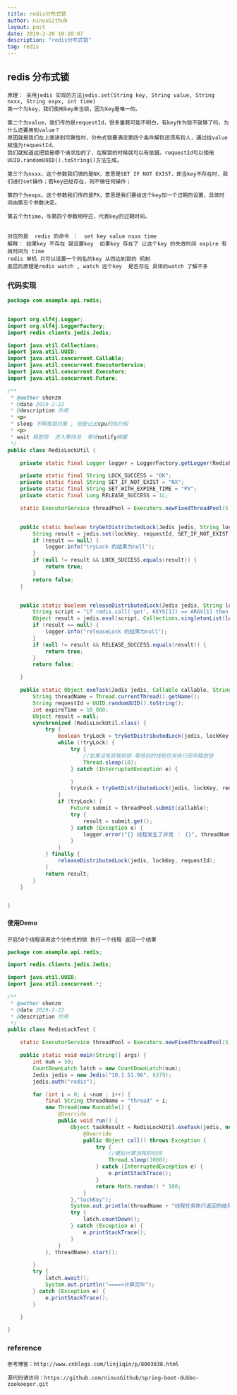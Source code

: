 ```yaml
---
title: redis分布式锁
author: ninuxGithub
layout: post
date: 2019-2-20 10:20:07
description: "redis分布式锁"
tag: redis
---
```


## redis 分布式锁

    原理： 采用jedis 实现的方法jedis.set(String key, String value, String nxxx, String expx, int time)
    第一个为key，我们使用key来当锁，因为key是唯一的。
    
    第二个为value，我们传的是requestId，很多童鞋可能不明白，有key作为锁不就够了吗，为什么还要用到value？
    原因就是我们在上面讲到可靠性时，分布式锁要满足第四个条件解铃还须系铃人，通过给value赋值为requestId，
    我们就知道这把锁是哪个请求加的了，在解锁的时候就可以有依据。requestId可以使用UUID.randomUUID().toString()方法生成。
    
    第三个为nxxx，这个参数我们填的是NX，意思是SET IF NOT EXIST，即当key不存在时，我们进行set操作；若key已经存在，则不做任何操作；
    
    第四个为expx，这个参数我们传的是PX，意思是我们要给这个key加一个过期的设置，具体时间由第五个参数决定。
    
    第五个为time，与第四个参数相呼应，代表key的过期时间。
    
    
    对应的是  redis 的命令 ：  set key value nxxx time   
    解释： 如果key 不存在 就设置key  如果key 存在了 让这个key 的失效时间 expire 有效时间为 time 
    redis 单机 只可以设置一个同名的key 从而达到锁的 机制
    底层的原理是redis watch , watch 这个key  是否存在 具体的watch 了解不多
    
    
### 代码实现
    
```java
package com.example.api.redis;


import org.slf4j.Logger;
import org.slf4j.LoggerFactory;
import redis.clients.jedis.Jedis;

import java.util.Collections;
import java.util.UUID;
import java.util.concurrent.Callable;
import java.util.concurrent.ExecutorService;
import java.util.concurrent.Executors;
import java.util.concurrent.Future;

/**
 * @author shenzm
 * @date 2019-2-22
 * @description 作用
 * <p>
 * sleep 不释放锁对象 , 但是让出cpu的执行权
 * <p>
 * wait 释放锁  进入等待池  等待notify唤醒
 */
public class RedisLockUtil {

    private static final Logger logger = LoggerFactory.getLogger(RedisLockUtil.class);

    private static final String LOCK_SUCCESS = "OK";
    private static final String SET_IF_NOT_EXIST = "NX";
    private static final String SET_WITH_EXPIRE_TIME = "PX";
    private static final Long RELEASE_SUCCESS = 1L;

    static ExecutorService threadPool = Executors.newFixedThreadPool(5);


    public static boolean tryGetDistributedLock(Jedis jedis, String lockKey, String requestId, int expireTime) {
        String result = jedis.set(lockKey, requestId, SET_IF_NOT_EXIST, SET_WITH_EXPIRE_TIME, expireTime);
        if (result == null) {
            logger.info("tryLock 的结果为null");
        }
        if (null != result && LOCK_SUCCESS.equals(result)) {
            return true;
        }
        return false;
    }


    public static boolean releaseDistributedLock(Jedis jedis, String lockKey, String requestId) {
        String script = "if redis.call('get', KEYS[1]) == ARGV[1] then return redis.call('del', KEYS[1]) else return 0 end";
        Object result = jedis.eval(script, Collections.singletonList(lockKey), Collections.singletonList(requestId));
        if (result == null) {
            logger.info("releaseLock 的结果为null");
        }
        if (null != result && RELEASE_SUCCESS.equals(result)) {
            return true;
        }
        return false;

    }

    public static Object exeTask(Jedis jedis, Callable callable, String lockKey) {
        String threadName = Thread.currentThread().getName();
        String requestId = UUID.randomUUID().toString();
        int expireTime = 10_000;
        Object result = null;
        synchronized (RedisLockUtil.class) {
            try {
                boolean tryLock = tryGetDistributedLock(jedis, lockKey, requestId, expireTime);
                while (!tryLock) {
                    try {
                        //如果没有获取到锁 等待别的线程任务执行完毕释放锁
                        Thread.sleep(10);
                    } catch (InterruptedException e) {

                    }
                    tryLock = tryGetDistributedLock(jedis, lockKey, requestId, expireTime);
                }
                if (tryLock) {
                    Future submit = threadPool.submit(callable);
                    try {
                        result = submit.get();
                    } catch (Exception e) {
                        logger.error("{} 线程发生了异常 ： {}", threadName, e);
                    }
                }
            } finally {
                releaseDistributedLock(jedis, lockKey, requestId);
            }
            return result;
        }
    }


}


```      

#### 使用Demo
    开启50个线程调用这个分布式的锁 执行一个线程 返回一个结果

```java
package com.example.api.redis;

import redis.clients.jedis.Jedis;

import java.util.UUID;
import java.util.concurrent.*;

/**
 * @author shenzm
 * @date 2019-2-22
 * @description 作用
 */
public class RedisLockTest {

    static ExecutorService threadPool = Executors.newFixedThreadPool(5);

    public static void main(String[] args) {
        int num = 50;
        CountDownLatch latch = new CountDownLatch(num);
        Jedis jedis = new Jedis("10.1.51.96", 6379);
        jedis.auth("redis");

        for (int i = 0; i <num ; i++) {
            final String threadName = "thread" + i;
            new Thread(new Runnable() {
                @Override
                public void run() {
                    Object taskResult = RedisLockUtil.exeTask(jedis, new Callable<Object>() {
                        @Override
                        public Object call() throws Exception {
                            try {
                                //模拟计算消耗的时间
                                Thread.sleep(1000);
                            } catch (InterruptedException e) {
                                e.printStackTrace();
                            }
                            return Math.random() * 100;
                        }
                    },"lockKey");
                    System.out.println(threadName + "线程任务执行返回的结果： "+taskResult);
                    try {
                        latch.countDown();
                    } catch (Exception e) {
                        e.printStackTrace();
                    }
                }
            }, threadName).start();

        }
        try {
            latch.await();
            System.out.println("====>计算完毕");
        } catch (Exception e) {
            e.printStackTrace();
        }

    }

}

``` 



### reference 
    参考博客：http://www.cnblogs.com/linjiqin/p/8003838.html
    
    源代码请访问：https://github.com/ninuxGithub/spring-boot-dubbo-zookeeper.git   






